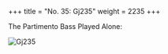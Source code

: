 +++
title = "No. 35: Gj235"
weight = 2235
+++

The Partimento Bass Played Alone:

![Gj235](/img/035DurNum.jpg)
